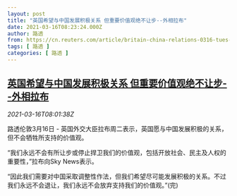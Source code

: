```yaml
---
layout: post
title: "英国希望与中国发展积极关系 但重要价值观绝不让步--外相拉布"
date: 2021-03-16T08:23:24.000Z
author: 路透
from: https://cn.reuters.com/article/britain-china-relations-0316-tues-idCNKBS2B80UM
tags: [ 路透 ]
categories: [ 路透 ]
---
```

<!--1615883004000-->
[英国希望与中国发展积极关系 但重要价值观绝不让步--外相拉布](https://cn.reuters.com/article/britain-china-relations-0316-tues-idCNKBS2B80UM)
------

<div>
<div><i>2021-03-16T08:01:38Z</i></div><p>路透伦敦3月16日 - 英国外交大臣拉布周二表示，英国愿与中国发展积极的关系，但不会牺牲所支持的价值观。</p><p>“我们永远不会有所让步或停止捍卫我们的价值观，包括开放社会、民主及人权的重要性，”拉布向Sky News表示。</p><p>“因此我们需要对中国采取调整性作法，但我们希望尽可能发展积极的关系。不过我们永远不会退让，我们永远不会放弃支持我们的价值观。”(完)</p>
</div>
